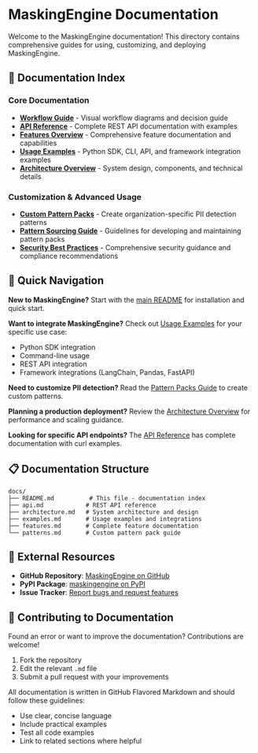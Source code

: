 # MaskingEngine Documentation

Welcome to the MaskingEngine documentation! This directory contains comprehensive guides for using, customizing, and deploying MaskingEngine.

## 📖 Documentation Index

### Core Documentation
- **[Workflow Guide](workflows.md)** - Visual workflow diagrams and decision guide
- **[API Reference](api.md)** - Complete REST API documentation with examples
- **[Features Overview](features.md)** - Comprehensive feature documentation and capabilities
- **[Usage Examples](examples.md)** - Python SDK, CLI, API, and framework integration examples
- **[Architecture Overview](architecture.md)** - System design, components, and technical details

### Customization & Advanced Usage
- **[Custom Pattern Packs](patterns.md)** - Create organization-specific PII detection patterns
- **[Pattern Sourcing Guide](sourcing.md)** - Guidelines for developing and maintaining pattern packs
- **[Security Best Practices](security.md)** - Comprehensive security guidance and compliance recommendations

## 🚀 Quick Navigation

**New to MaskingEngine?** Start with the [main README](../README.md) for installation and quick start.

**Want to integrate MaskingEngine?** Check out [Usage Examples](examples.md) for your specific use case:
- Python SDK integration
- Command-line usage
- REST API integration
- Framework integrations (LangChain, Pandas, FastAPI)

**Need to customize PII detection?** Read the [Pattern Packs Guide](patterns.md) to create custom patterns.

**Planning a production deployment?** Review the [Architecture Overview](architecture.md) for performance and scaling guidance.

**Looking for specific API endpoints?** The [API Reference](api.md) has complete documentation with curl examples.

## 📋 Documentation Structure

```
docs/
├── README.md          # This file - documentation index
├── api.md            # REST API reference
├── architecture.md   # System architecture and design
├── examples.md       # Usage examples and integrations
├── features.md       # Complete feature documentation
└── patterns.md       # Custom pattern pack guide
```

## 🔗 External Resources

- **GitHub Repository**: [MaskingEngine on GitHub](https://github.com/foofork/maskingengine)
- **PyPI Package**: [maskingengine on PyPI](https://pypi.org/project/maskingengine/)
- **Issue Tracker**: [Report bugs and request features](https://github.com/foofork/maskingengine/issues)

## 📝 Contributing to Documentation

Found an error or want to improve the documentation? Contributions are welcome!

1. Fork the repository
2. Edit the relevant `.md` file
3. Submit a pull request with your improvements

All documentation is written in GitHub Flavored Markdown and should follow these guidelines:
- Use clear, concise language
- Include practical examples
- Test all code examples
- Link to related sections where helpful